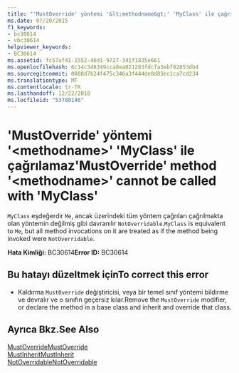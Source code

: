 ```yaml
---
title: "'MustOverride' yöntemi '&lt;methodname&gt;' 'MyClass' ile çağrılamaz"
ms.date: 07/20/2015
f1_keywords:
- bc30614
- vbc30614
helpviewer_keywords:
- BC30614
ms.assetid: fc57af41-1552-46d1-9727-341f1835e661
ms.openlocfilehash: 6c14c348349cca8ea021283fdcfa3ebf82853db4
ms.sourcegitcommit: 0888d7b24f475c346a3f444de8d83ec1ca7cd234
ms.translationtype: MT
ms.contentlocale: tr-TR
ms.lasthandoff: 12/22/2018
ms.locfileid: "53780146"
---
```

# <a name="mustoverride-method-ltmethodnamegt-cannot-be-called-with-myclass"></a><span data-ttu-id="068d4-102">'MustOverride' yöntemi '&lt;methodname&gt;' 'MyClass' ile çağrılamaz</span><span class="sxs-lookup"><span data-stu-id="068d4-102">'MustOverride' method '&lt;methodname&gt;' cannot be called with 'MyClass'</span></span>
<span data-ttu-id="068d4-103">`MyClass` eşdeğerdir `Me`, ancak üzerindeki tüm yöntem çağrıları çağrılmakta olan yöntemin değilmiş gibi davranılır `NotOverridable`.</span><span class="sxs-lookup"><span data-stu-id="068d4-103">`MyClass` is equivalent to `Me`, but all method invocations on it are treated as if the method being invoked were `NotOverridable`.</span></span>  
  
 <span data-ttu-id="068d4-104">**Hata Kimliği:** BC30614</span><span class="sxs-lookup"><span data-stu-id="068d4-104">**Error ID:** BC30614</span></span>  
  
## <a name="to-correct-this-error"></a><span data-ttu-id="068d4-105">Bu hatayı düzeltmek için</span><span class="sxs-lookup"><span data-stu-id="068d4-105">To correct this error</span></span>  
  
-   <span data-ttu-id="068d4-106">Kaldırma `MustOverride` değiştiricisi, veya bir temel sınıf yöntemi bildirme ve devralır ve o sınıfın geçersiz kılar.</span><span class="sxs-lookup"><span data-stu-id="068d4-106">Remove the `MustOverride` modifier, or declare the method in a base class and inherit and override that class.</span></span>  
  
## <a name="see-also"></a><span data-ttu-id="068d4-107">Ayrıca Bkz.</span><span class="sxs-lookup"><span data-stu-id="068d4-107">See Also</span></span>  
 [<span data-ttu-id="068d4-108">MustOverride</span><span class="sxs-lookup"><span data-stu-id="068d4-108">MustOverride</span></span>](../../visual-basic/language-reference/modifiers/mustoverride.md)  
 [<span data-ttu-id="068d4-109">MustInherit</span><span class="sxs-lookup"><span data-stu-id="068d4-109">MustInherit</span></span>](../../visual-basic/language-reference/modifiers/mustinherit.md)  
 [<span data-ttu-id="068d4-110">NotOverridable</span><span class="sxs-lookup"><span data-stu-id="068d4-110">NotOverridable</span></span>](../../visual-basic/language-reference/modifiers/notoverridable.md)
